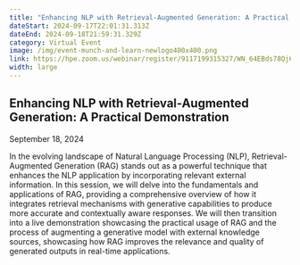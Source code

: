 ```yaml
---
title: "Enhancing NLP with Retrieval-Augmented Generation: A Practical Demonstration"
dateStart: 2024-09-17T22:01:31.313Z
dateEnd: 2024-09-18T21:59:31.329Z
category: Virtual Event
image: /img/event-munch-and-learn-newlogo400x400.png
link: https://hpe.zoom.us/webinar/register/9117199315327/WN_64EBds78Qj6NMiV30FFGRg
width: large
---
```

## Enhancing NLP with Retrieval-Augmented Generation: A Practical Demonstration

September 18, 2024

In the evolving landscape of Natural Language Processing (NLP), Retrieval-Augmented Generation (RAG) stands out as a powerful technique that enhances the NLP application by incorporating relevant external information. In this session, we will delve into the fundamentals and applications of RAG, providing a comprehensive overview of how it integrates retrieval mechanisms with generative capabilities to produce more accurate and contextually aware responses. We will then transition into a live demonstration showcasing the practical usage of RAG and the process of augmenting a generative model with external knowledge sources, showcasing how RAG improves the relevance and quality of generated outputs in real-time applications.
